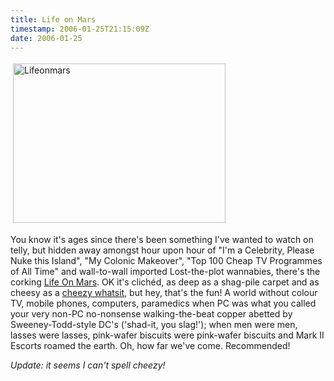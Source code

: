 ```yaml
---
title: Life on Mars
timestamp: 2006-01-25T21:15:09Z
date: 2006-01-25
---
```


<a href="http://www.bbc.co.uk/drama/lifeonmars/"><img src="http://blog.whatfettle.com/_drama_lifeonmars_images_photogallery_340x255_gene_sam_2.jpg" height="255" width="340" border="0" hspace="4" vspace="4" alt="Lifeonmars" /></a>

<p>You know it's ages since there's been something I've wanted to watch on telly, but hidden away amongst hour upon hour of "I'm a Celebrity, Please Nuke this Island", "My Colonic Makeover", "Top 100 Cheap TV Programmes of All Time" and wall-to-wall imported Lost-the-plot wannabies, there's the corking <a href="http://www.bbc.co.uk/drama/lifeonmars/">Life On Mars</a>. OK it's clich&#233;d, as deep as a shag-pile carpet and as cheesy as a <a href="http://en.wikipedia.org/wiki/Wotsits">cheezy whatsit</a>, but hey, that's the fun! A world without colour TV, mobile phones, computers, paramedics  when PC was what you called your very non-PC no-nonsense walking-the-beat copper abetted by Sweeney-Todd-style DC's ('shad-it, you slag!'); when men were men, lasses were lasses, pink-wafer biscuits were pink-wafer biscuits and Mark II Escorts roamed the earth. Oh, how far we've come. Recommended!</p><p><i>Update: it seems I can't spell cheezy!</i></p>   
